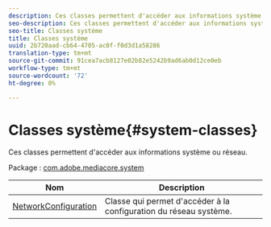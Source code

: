 ```yaml
---
description: Ces classes permettent d'accéder aux informations système ou réseau.
seo-description: Ces classes permettent d'accéder aux informations système ou réseau.
seo-title: Classes système
title: Classes système
uuid: 2b720aad-cb64-4705-ac0f-f0d3d1a58286
translation-type: tm+mt
source-git-commit: 91cea7acb8127e02b82e5242b9ad6ab0d12ce0eb
workflow-type: tm+mt
source-wordcount: '72'
ht-degree: 0%

---
```



# Classes système{#system-classes}

Ces classes permettent d&#39;accéder aux informations système ou réseau.

Package : [com.adobe.mediacore.system](https://help.adobe.com/en_US/primetime/api/psdk/asdoc-dhls_1.4/com/adobe/mediacore/system/package-detail.html)

| Nom | Description |
|---|---|
| [NetworkConfiguration](https://help.adobe.com/en_US/primetime/api/psdk/asdoc-dhls_1.4/com/adobe/mediacore/system/NetworkConfiguration.html) | Classe qui permet d&#39;accéder à la configuration du réseau système. |


